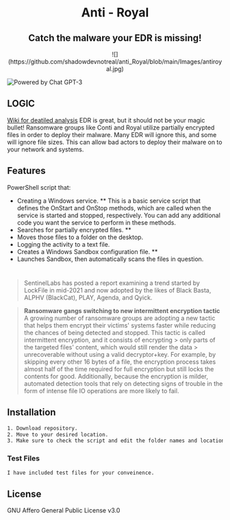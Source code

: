 # <div align="center">Anti - Royal</div>
## <div align="center">Catch the malware your EDR is missing!</div>

<div align="center">![](https://github.com/shadowdevnotreal/anti_Royal/blob/main/Images/antiroyal.jpg)</div>

![Powered by Chat GPT-3](https://github.com/shadowdevnotreal/anti_Royal/blob/main/Images/chat%20GPT3.png)

## LOGIC
[Wiki for deatiled analysis](https://github.com/shadowdevnotreal/anti_Royal/wiki)
EDR is great, but it should not be your magic bullet!
Ransomware groups like Conti and Royal utilize partially encrypted files in order to deploy their malware.
Many EDR will ignore this, and some will ignore file sizes.
This can allow bad actors to deploy their malware on to your network and systems.

## Features
PowerShell script that:
* Creating a Windows service.
** This is a basic service script that defines the OnStart and OnStop methods, which are called when the service is started and stopped, respectively. You can add any additional code you want the service to perform in these methods.
* Searches for partially encrypted files.
** 
* Moves those files to a folder on the desktop.
* Logging the activity to a text file.
* Creates a Windows Sandbox configuration file.
** 
* Launches Sandbox, then automatically scans the files in question.
#
#
> SentinelLabs has posted a report examining a trend started by LockFile in mid-2021 and now adopted by the likes of Black Basta, ALPHV (BlackCat), PLAY, Agenda, and Qyick.

> **Ransomware gangs switching to new intermittent encryption tactic**
A growing number of ransomware groups are adopting a new tactic that helps them encrypt their victims' systems faster while reducing the chances of being detected and stopped.
> This tactic is called intermittent encryption, and it consists of encrypting > only parts of the targeted files' content, which would still render the data > unrecoverable without using a valid decryptor+key.
> For example, by skipping every other 16 bytes of a file, the encryption process takes almost half of the time required for full encryption but still locks the contents for good.
> Additionally, because the encryption is milder, automated detection tools that rely on detecting signs of trouble in the form of intense file IO operations are more likely to fail.

## Installation

```sh
1. Download repository.
2. Move to your desired location.
3. Make sure to check the script and edit the folder names and locations. By default it wants to install on your desktop.
```

### Test Files
```sh
I have included test files for your conveinence.
```

## License

GNU Affero General Public License v3.0
